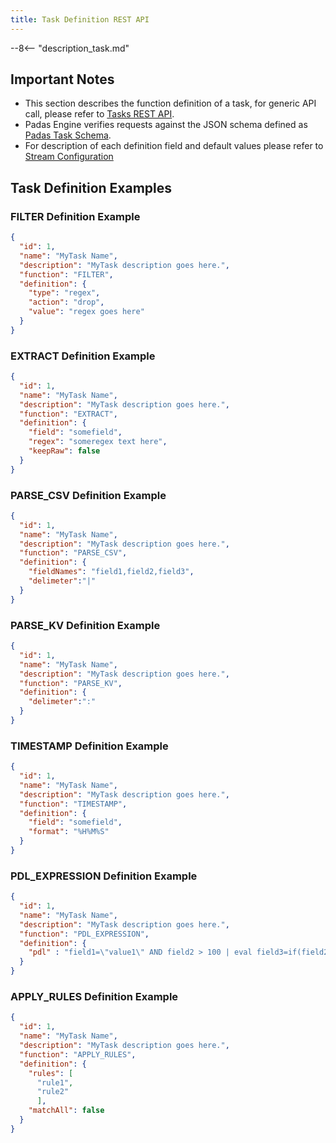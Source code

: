 ```yaml
---
title: Task Definition REST API
---
```


--8<-- "description_task.md"

## Important Notes

- This section describes the function definition of a task, for generic API call, please refer to [Tasks REST API](api-reference.md#_tasks).  
- Padas Engine verifies requests against the JSON schema defined as [Padas Task Schema](/assets/config/PadasTaskSchema.json).
- For description of each definition field and default values please refer to [Stream Configuration](stream-config.md#tasks)

## Task Definition Examples

### FILTER Definition Example

```json
{
  "id": 1,
  "name": "MyTask Name",
  "description": "MyTask description goes here.",
  "function": "FILTER",
  "definition": {
    "type": "regex",
    "action": "drop",
    "value": "regex goes here"
  }
}
```

### EXTRACT Definition Example

```json
{
  "id": 1,
  "name": "MyTask Name",
  "description": "MyTask description goes here.",
  "function": "EXTRACT",
  "definition": {
    "field": "somefield",
    "regex": "someregex text here",
    "keepRaw": false
  }
}
```

### PARSE_CSV Definition Example

```json
{
  "id": 1,
  "name": "MyTask Name",
  "description": "MyTask description goes here.",
  "function": "PARSE_CSV",
  "definition": {
    "fieldNames": "field1,field2,field3",
    "delimeter":"|"
  }
}
```

### PARSE_KV Definition Example

```json
{
  "id": 1,
  "name": "MyTask Name",
  "description": "MyTask description goes here.",
  "function": "PARSE_KV",
  "definition": {
    "delimeter":":"
  }
}
```

### TIMESTAMP Definition Example

```json
{
  "id": 1,
  "name": "MyTask Name",
  "description": "MyTask description goes here.",
  "function": "TIMESTAMP",
  "definition": {
    "field": "somefield",
    "format": "%H%M%S"
  }
}
```

### PDL_EXPRESSION Definition Example

```json
{
  "id": 1,
  "name": "MyTask Name",
  "description": "MyTask description goes here.",
  "function": "PDL_EXPRESSION",
  "definition": {
    "pdl" : "field1=\"value1\" AND field2 > 100 | eval field3=if(field2 < 400, 0, 1)"
  }
}
```

### APPLY_RULES Definition Example

```json
{
  "id": 1,
  "name": "MyTask Name",
  "description": "MyTask description goes here.",
  "function": "APPLY_RULES",
  "definition": {
    "rules": [
      "rule1",
      "rule2"
      ],
    "matchAll": false
  }
}
```